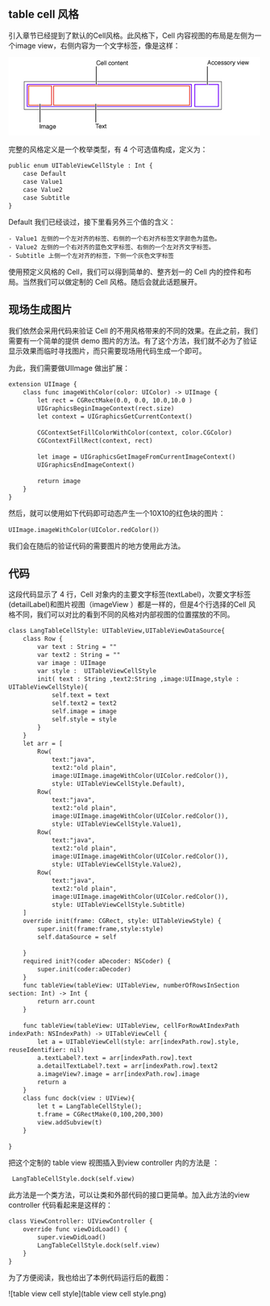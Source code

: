 ## table cell 风格

引入章节已经提到了默认的Cell风格。此风格下，Cell 内容视图的布局是左侧为一个image view，右侧内容为一个文字标签，像是这样：

![cell default style layout](cell3.png)


完整的风格定义是一个枚举类型，有 4 个可选值构成，定义为：

    public enum UITableViewCellStyle : Int {        
        case Default
        case Value1 
        case Value2 
        case Subtitle 
    }

Default 我们已经谈过，接下里看另外三个值的含义：

    - Value1 左侧的一个左对齐的标签、右侧的一个右对齐标签文字颜色为蓝色。
    - Value2 左侧的一个右对齐的蓝色文字标签、右侧的一个左对齐文字标签。
    - Subtitle 上侧一个左对齐的标签，下侧一个灰色文字标签

使用预定义风格的 Cell，我们可以得到简单的、整齐划一的 Cell 内的控件和布局。当然我们可以做定制的 Cell 风格。随后会就此话题展开。

## 现场生成图片

我们依然会采用代码来验证 Cell 的不用风格带来的不同的效果。在此之前，我们需要有一个简单的提供 demo 图片的方法。有了这个方法，我们就不必为了验证显示效果而临时寻找图片，而只需要现场用代码生成一个即可。

为此，我们需要做UIImage 做出扩展：

    extension UIImage {
        class func imageWithColor(color: UIColor) -> UIImage {
            let rect = CGRectMake(0.0, 0.0, 10.0,10.0 )
            UIGraphicsBeginImageContext(rect.size)
            let context = UIGraphicsGetCurrentContext()
            
            CGContextSetFillColorWithColor(context, color.CGColor)
            CGContextFillRect(context, rect)
            
            let image = UIGraphicsGetImageFromCurrentImageContext()
            UIGraphicsEndImageContext()
            
            return image
        }
    }

然后，就可以使用如下代码即可动态产生一个10X10的红色块的图片：

    UIImage.imageWithColor(UIColor.redColor()）

我们会在随后的验证代码的需要图片的地方使用此方法。


## 代码

这段代码显示了 4 行，Cell 对象内的主要文字标签(textLabel)，次要文字标签(detailLabel)和图片视图（imageView ）都是一样的，但是4个行选择的Cell 风格不同，我们可以对比的看到不同的风格对内部视图的位置摆放的不同。

    class LangTableCellStyle: UITableView,UITableViewDataSource{
        class Row {
            var text : String = ""
            var text2 : String = ""
            var image : UIImage
            var style :  UITableViewCellStyle
            init( text : String ,text2:String ,image:UIImage,style :  UITableViewCellStyle){
                self.text = text
                self.text2 = text2
                self.image = image
                self.style = style
            }
        }
        let arr = [
            Row(
                text:"java",
                text2:"old plain",
                image:UIImage.imageWithColor(UIColor.redColor()),
                style: UITableViewCellStyle.Default),
            Row(
                text:"java",
                text2:"old plain",
                image:UIImage.imageWithColor(UIColor.redColor()),
                style: UITableViewCellStyle.Value1),
            Row(
                text:"java",
                text2:"old plain",
                image:UIImage.imageWithColor(UIColor.redColor()),
                style: UITableViewCellStyle.Value2),
            Row(
                text:"java",
                text2:"old plain",
                image:UIImage.imageWithColor(UIColor.redColor()),
                style: UITableViewCellStyle.Subtitle)
        ]
        override init(frame: CGRect, style: UITableViewStyle) {
            super.init(frame:frame,style:style)
            self.dataSource = self
            
        }
        required init?(coder aDecoder: NSCoder) {
            super.init(coder:aDecoder)
        }
        func tableView(tableView: UITableView, numberOfRowsInSection section: Int) -> Int {
            return arr.count
        }
        
        func tableView(tableView: UITableView, cellForRowAtIndexPath indexPath: NSIndexPath) -> UITableViewCell {
            let a = UITableViewCell(style: arr[indexPath.row].style, reuseIdentifier: nil)
            a.textLabel?.text = arr[indexPath.row].text
            a.detailTextLabel?.text = arr[indexPath.row].text2
            a.imageView?.image = arr[indexPath.row].image
            return a
        }
        class func dock(view : UIView){
            let t = LangTableCellStyle();
            t.frame = CGRectMake(0,100,200,300)
            view.addSubview(t)
        }
        
    }
把这个定制的 table view 视图插入到view controller 内的方法是 ：

     LangTableCellStyle.dock(self.view)

此方法是一个类方法，可以让类和外部代码的接口更简单。加入此方法的view controller 代码看起来是这样的：

    class ViewController: UIViewController {
        override func viewDidLoad() {
            super.viewDidLoad()
            LangTableCellStyle.dock(self.view)
        }
    }
为了方便阅读，我也给出了本例代码运行后的截图：

![table view cell style](table view cell style.png)



